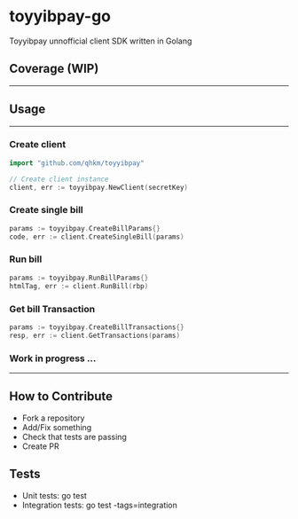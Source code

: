 # toyyibpay-go
Toyyibpay unnofficial client SDK written in Golang


## Coverage (WIP)
---

## Usage
---
### Create client
```go
import "github.com/qhkm/toyyibpay"

// Create client instance
client, err := toyyibpay.NewClient(secretKey)
```

### Create single bill
```go
params := toyyibpay.CreateBillParams{}
code, err := client.CreateSingleBill(params)
```

### Run bill
```go
params := toyyibpay.RunBillParams{}
htmlTag, err := client.RunBill(rbp)
```

### Get bill Transaction
```go
params := toyyibpay.CreateBillTransactions{}
resp, err := client.GetTransactions(params)

```

### Work in progress ...
---

## How to Contribute
   - Fork a repository
   - Add/Fix something
   - Check that tests are passing
   - Create PR

## Tests

   - Unit tests: go test
   - Integration tests: go test -tags=integration
